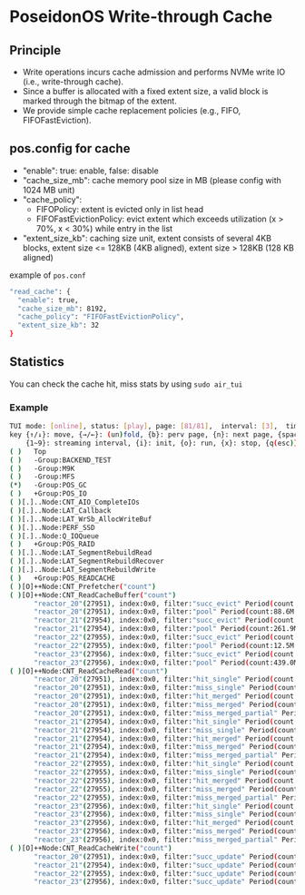 # PoseidonOS Write-through Cache

## Principle
- Write operations incurs cache admission and performs NVMe write IO (i.e., write-through cache).
- Since a buffer is allocated with a fixed extent size, a valid block is marked through the bitmap of the extent. 
- We provide simple cache replacement policies (e.g., FIFO, FIFOFastEviction).

## pos.config for cache
- "enable": true: enable, false: disable
- "cache_size_mb": cache memory pool size in MB (please config with 1024 MB unit)
- "cache_policy": 
  - FIFOPolicy: extent is evicted only in list head
  - FIFOFastEvictionPolicy: evict extent which exceeds utilization (x > 70%, x < 30%) while entry in the list
- "extent_size_kb": caching size unit, extent consists of several 4KB blocks, extent size <= 128KB (4KB aligned), extent size > 128KB (128 KB aligned)

example of `pos.conf`
```sh
"read_cache": {
  "enable": true,
  "cache_size_mb": 8192,
  "cache_policy": "FIFOFastEvictionPolicy",
  "extent_size_kb": 32
}
```

## Statistics
You can check the cache hit, miss stats by using ```sudo air_tui```
### Example
```sh
TUI mode: [online], status: [play], page: [81/81],  interval: [3],  timestamp: 2023-8-18:19:45:31, pid: 27938
key {↑/↓}: move, {→/←}: (un)fold, {b}: perv page, {n}: next page, {space}: play/pause
    {1~9}: streaming interval, {i}: init, {o}: run, {x}: stop, {q(esc)}: quit
( )   Top
( )   -Group:BACKEND_TEST
( )   -Group:M9K
( )   -Group:MFS
(*)   -Group:POS_GC
( )   +Group:POS_IO
( )[.]..Node:CNT_AIO_CompleteIOs
( )[.]..Node:LAT_Callback
( )[.]..Node:LAT_WrSb_AllocWriteBuf
( )[.]..Node:PERF_SSD
( )[.]..Node:Q_IOQueue
( )   +Group:POS_RAID
( )[.]..Node:LAT_SegmentRebuildRead
( )[.]..Node:LAT_SegmentRebuildRecover
( )[.]..Node:LAT_SegmentRebuildWrite
( )   +Group:POS_READCACHE
( )[O]++Node:CNT_Prefetcher("count")
( )[O]++Node:CNT_ReadCacheBuffer("count")
      "reactor_20"(27951), index:0x0, filter:"succ_evict" Period(count:0      ), Cumulation(count:318.0K )
      "reactor_20"(27951), index:0x0, filter:"pool" Period(count:88.6M  ), Cumulation(count:-915.8M)
      "reactor_21"(27954), index:0x0, filter:"succ_evict" Period(count:2.1K   ), Cumulation(count:259.6K )
      "reactor_21"(27954), index:0x0, filter:"pool" Period(count:261.9M ), Cumulation(count:2.2G   )
      "reactor_22"(27955), index:0x0, filter:"succ_evict" Period(count:0      ), Cumulation(count:259.0K )
      "reactor_22"(27955), index:0x0, filter:"pool" Period(count:12.5M  ), Cumulation(count:2.9G   )
      "reactor_23"(27956), index:0x0, filter:"succ_evict" Period(count:0      ), Cumulation(count:277.6K )
      "reactor_23"(27956), index:0x0, filter:"pool" Period(count:439.0M ), Cumulation(count:-33.7M )
( )[O]++Node:CNT_ReadCacheRead("count")
      "reactor_20"(27951), index:0x0, filter:"hit_single" Period(count:0      ), Cumulation(count:8      )
      "reactor_20"(27951), index:0x0, filter:"miss_single" Period(count:2.3K   ), Cumulation(count:71.8K  )
      "reactor_20"(27951), index:0x0, filter:"hit_merged" Period(count:0      ), Cumulation(count:238    )
      "reactor_20"(27951), index:0x0, filter:"miss_merged" Period(count:6.7K   ), Cumulation(count:506.0K )
      "reactor_20"(27951), index:0x0, filter:"miss_merged_partial" Period(count:0      ), Cumulation(count:10     )
      "reactor_21"(27954), index:0x0, filter:"hit_single" Period(count:0      ), Cumulation(count:25     )
      "reactor_21"(27954), index:0x0, filter:"miss_single" Period(count:810    ), Cumulation(count:70.4K  )
      "reactor_21"(27954), index:0x0, filter:"hit_merged" Period(count:0      ), Cumulation(count:283    )
      "reactor_21"(27954), index:0x0, filter:"miss_merged" Period(count:1.9K   ), Cumulation(count:502.3K )
      "reactor_21"(27954), index:0x0, filter:"miss_merged_partial" Period(count:0      ), Cumulation(count:27     )
      "reactor_22"(27955), index:0x0, filter:"hit_single" Period(count:0      ), Cumulation(count:4      )
      "reactor_22"(27955), index:0x0, filter:"miss_single" Period(count:1.4K   ), Cumulation(count:74.7K  )
      "reactor_22"(27955), index:0x0, filter:"hit_merged" Period(count:0      ), Cumulation(count:315    )
      "reactor_22"(27955), index:0x0, filter:"miss_merged" Period(count:3.1K   ), Cumulation(count:509.3K )
      "reactor_22"(27955), index:0x0, filter:"miss_merged_partial" Period(count:0      ), Cumulation(count:17     )
      "reactor_23"(27956), index:0x0, filter:"hit_single" Period(count:0      ), Cumulation(count:7      )
      "reactor_23"(27956), index:0x0, filter:"miss_single" Period(count:1.7K   ), Cumulation(count:75.8K  )
      "reactor_23"(27956), index:0x0, filter:"hit_merged" Period(count:0      ), Cumulation(count:392    )
      "reactor_23"(27956), index:0x0, filter:"miss_merged" Period(count:5.1K   ), Cumulation(count:514.1K )
      "reactor_23"(27956), index:0x0, filter:"miss_merged_partial" Period(count:0      ), Cumulation(count:24     )
( )[O]++Node:CNT_ReadCacheWrite("count")
      "reactor_20"(27951), index:0x0, filter:"succ_update" Period(count:21.6K  ), Cumulation(count:2.3M   )
      "reactor_21"(27954), index:0x0, filter:"succ_update" Period(count:81.1K  ), Cumulation(count:2.6M   )
      "reactor_22"(27955), index:0x0, filter:"succ_update" Period(count:3.1K   ), Cumulation(count:2.8M   )
      "reactor_23"(27956), index:0x0, filter:"succ_update" Period(count:107.2K ), Cumulation(count:2.2M   )
```

